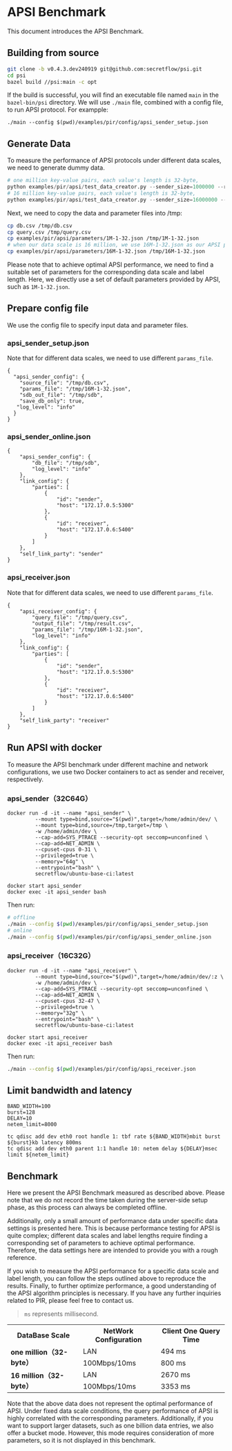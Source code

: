 # APSI Benchmark
This document introduces the APSI Benchmark.

## Building from source
```bash
git clone -b v0.4.3.dev240919 git@github.com:secretflow/psi.git
cd psi
bazel build //psi:main -c opt
```

If the build is successful, you will find an executable file named `main` in the `bazel-bin/psi` directory. We will use `./main` file, combined with a config file, to run APSI protocol. For exampple:

```plain
./main --config $(pwd)/examples/pir/config/apsi_sender_setup.json
```

## Generate Data
To measure the performance of APSI protocols under different data scales, we need to generate dummy data.


```python
# one million key-value pairs, each value's length is 32-byte, 
python examples/pir/apsi/test_data_creator.py --sender_size=1000000 --receiver_size=1 --intersection_size=1 --label_byte_count=32
# 16 million key-value pairs, each value's length is 32-byte, 
python examples/pir/apsi/test_data_creator.py --sender_size=16000000 --receiver_size=1 --intersection_size=1 --label_byte_count=32
```


Next, we need to copy the data and parameter files into /tmp:

```bash
cp db.csv /tmp/db.csv
cp query.csv /tmp/query.csv
cp examples/pir/apsi/parameters/1M-1-32.json /tmp/1M-1-32.json
# when our data scale is 16 million, we use 16M-1-32.json as our APSI parameter.
cp examples/pir/apsi/parameters/16M-1-32.json /tmp/16M-1-32.json
```



Please note that to achieve optimal APSI performance, we need to find a suitable set of parameters for the corresponding data scale and label length. Here, we directly use a set of default parameters provided by APSI, such as `1M-1-32.json`.



## Prepare config file
We use the config file to specify input data and parameter files.

### apsi_sender_setup.json
Note that for different data scales, we need to use different `params_file`.


```plain
{
  "apsi_sender_config": {
    "source_file": "/tmp/db.csv",
    "params_file": "/tmp/16M-1-32.json",
    "sdb_out_file": "/tmp/sdb",
    "save_db_only": true,
   "log_level": "info"
  }
}
```

### apsi_sender_online.json
```plain
{
    "apsi_sender_config": {
        "db_file": "/tmp/sdb",
        "log_level": "info"
    },
    "link_config": {
        "parties": [
            {
                "id": "sender",
                "host": "172.17.0.5:5300"
            },
            {
                "id": "receiver",
                "host": "172.17.0.6:5400"
            }
        ]
    },
    "self_link_party": "sender"
}
```

### apsi_receiver.json
Note that for different data scales, we need to use different `params_file`.

```plain
{
    "apsi_receiver_config": {
        "query_file": "/tmp/query.csv",
        "output_file": "/tmp/result.csv",
        "params_file": "/tmp/16M-1-32.json",
        "log_level": "info"
    },
    "link_config": {
        "parties": [
            {
                "id": "sender",
                "host": "172.17.0.5:5300"
            },
            {
                "id": "receiver",
                "host": "172.17.0.6:5400"
            }
        ]
    },
    "self_link_party": "receiver"
}
```



## Run APSI with docker
To measure the APSI benchmark under different machine and network configurations, we use two Docker containers to act as sender and receiver, respectively.

### **apsi_sender（32C64G）**
```plain
docker run -d -it --name "apsi_sender" \
         --mount type=bind,source="$(pwd)",target=/home/admin/dev/ \
         --mount type=bind,source=/tmp,target=/tmp \
         -w /home/admin/dev \
         --cap-add=SYS_PTRACE --security-opt seccomp=unconfined \
         --cap-add=NET_ADMIN \
         --cpuset-cpus 0-31 \
         --privileged=true \
         --memory="64g" \
         --entrypoint="bash" \
         secretflow/ubuntu-base-ci:latest

docker start apsi_sender
docker exec -it apsi_sender bash
```

Then run: 

```bash
# offline 
./main --config $(pwd)/examples/pir/config/apsi_sender_setup.json
# online
./main --config $(pwd)/examples/pir/config/apsi_sender_online.json
```

### apsi_receiver（16C32G）
```plain
docker run -d -it --name "apsi_receiver" \
         --mount type=bind,source="$(pwd)",target=/home/admin/dev/:z \
         -w /home/admin/dev \
         --cap-add=SYS_PTRACE --security-opt seccomp=unconfined \
         --cap-add=NET_ADMIN \
         --cpuset-cpus 32-47 \
         --privileged=true \
         --memory="32g" \
         --entrypoint="bash" \
         secretflow/ubuntu-base-ci:latest

docker start apsi_receiver
docker exec -it apsi_receiver bash
```

Then run:

```bash
./main --config $(pwd)/examples/pir/config/apsi_receiver.json
```

## Limit bandwidth and latency
```plain
BAND_WIDTH=100
burst=128
DELAY=10
netem_limit=8000

tc qdisc add dev eth0 root handle 1: tbf rate ${BAND_WIDTH}mbit burst ${burst}kb latency 800ms
tc qdisc add dev eth0 parent 1:1 handle 10: netem delay ${DELAY}msec limit ${netem_limit}
```

## Benchmark
Here we present the APSI Benchmark measured as described above. Please note that we do not record the time taken during the server-side setup phase, as this process can always be completed offline.

Additionally, only a small amount of performance data under specific data settings is presented here. This is because performance testing for APSI is quite complex; different data scales and label lengths require finding a corresponding set of parameters to achieve optimal performance. Therefore, the data settings here are intended to provide you with a rough reference.

If you wish to measure the APSI performance for a specific data scale and label length, you can follow the steps outlined above to reproduce the results. Finally, to further optimize performance, a good understanding of the APSI algorithm principles is necessary. If you have any further inquiries related to PIR, please feel free to contact us.

> `ms` represents millisecond.

<table>
    <tr>
        <th>DataBase Scale</th>
        <th>NetWork Configuration</th>
        <th>Client One Query Time</th>
    </tr>
    <tr>
        <td rowspan="2"><strong>one million（32-byte）</strong></td>
        <td>LAN</td>
        <td>494 ms</td>
    </tr>
    <tr>
        <td>100Mbps/10ms</td>
        <td>800 ms</td>
    </tr>
    <tr>
        <td rowspan="2"><strong>16 million（32-byte）</strong></td>
        <td>LAN</td>
        <td>2670 ms</td>
    </tr>
    <tr>
        <td>100Mbps/10ms</td>
        <td>3353 ms</td>
    </tr>
</table>




Note that the above data does not represent the optimal performance of APSI. Under fixed data scale conditions, the query performance of APSI is highly correlated with the corresponding parameters. Additionally, if you want to support larger datasets, such as one billion data entries, we also offer a bucket mode. However, this mode requires consideration of more parameters, so it is not displayed in this benchmark.